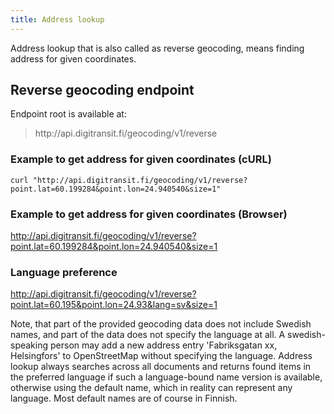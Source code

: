 ```yaml
---
title: Address lookup
---
```


Address lookup that is also called as reverse geocoding, means finding address for given coordinates.

## Reverse geocoding endpoint

Endpoint root is available at:
> http://<i></i>api.digitransit.fi/geocoding/v1/reverse

### Example to get address for given coordinates (cURL)

```
curl "http://api.digitransit.fi/geocoding/v1/reverse?point.lat=60.199284&point.lon=24.940540&size=1"
```

### Example to get address for given coordinates (Browser)

http://api.digitransit.fi/geocoding/v1/reverse?point.lat=60.199284&point.lon=24.940540&size=1

### Language preference

http://api.digitransit.fi/geocoding/v1/reverse?point.lat=60.195&point.lon=24.93&lang=sv&size=1

Note, that part of the provided geocoding data does not include Swedish names, and part of the data
does not specify the language at all. A swedish-speaking person may add a new address entry
'Fabriksgatan xx, Helsingfors' to OpenStreetMap without specifying the language.
Address lookup always searches across all documents and returns found items in the preferred
language if such a language-bound name version is available, otherwise using the default name,
which in reality can represent any language. Most default names are of course in Finnish.
